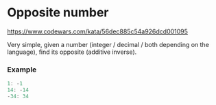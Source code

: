 # Opposite number

https://www.codewars.com/kata/56dec885c54a926dcd001095

Very simple, given a number (integer / decimal / both depending on the language), find its opposite (additive inverse).

### Example

```javascript
1: -1
14: -14
-34: 34
```